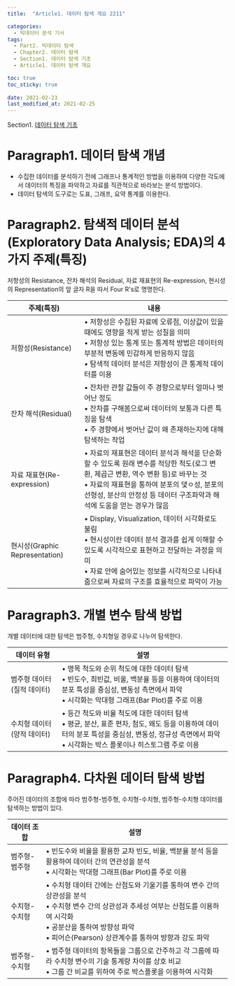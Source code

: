 ```yaml
---
title:  "Article1. 데이터 탐색 개요 2211"

categories:
  - 빅데이터 분석 기사
tags: 
  - Part2. 빅데이터 탐색
  - Chapter2. 데이터 탐색
  - Section1. 데이터 탐색 기초
  - Article1. 데이터 탐색 개요

toc: true
toc_sticky: true
 
date: 2021-02-23
last_modified_at: 2021-02-25
---
```


Section1. [데이터 탐색 기초]()

# Paragraph1. 데이터 탐색 개념

- 수집한 데이터를 분석하기 전에 그래프나 통계적인 방법을 이용하여 다양한 각도에서 데이터의 특징을 파악하고 자료를 직관적으로 바라보는 분석 방법이다.
- 데이터 탐색의 도구로는 도표, 그래프, 요약 통계를 이용한다.

# Paragraph2. 탐색적 데이터 분석(Exploratory Data Analysis; EDA)의 4가지 주제(특징)

저항성의 Resistance, 잔차 해석의 Residual, 자료 재표현의 Re-expression, 현시성의 Representation의 앞 글자 R을 따서 Four R's로 명명한다.

| 주제(특징)                     | 내용                                                         |
| ------------------------------ | ------------------------------------------------------------ |
| 저항성(Resistance)             | • 저항성은 수집된 자료에 오류점, 이상값이 있을 때에도 영향을 적게 받는 성질을 의미<br />• 저항성 있는 통계 또는 통계적 방법은 데이터의 부분적 변동에 민감하게 반응하지 않음<br />• 탐색적 데이터 분석은 저항성이 큰 통계적 데이터를 이용 |
| 잔차 해석(Residual)            | • 잔차란 관찰 값들이 주 경향으로부터 얼마나 벗어난 정도<br />• 잔차를 구해봄으로써 데이터의 보통과 다른 특징을 탐색<br />• 주 경향에서 벗어난 값이 왜 존재하는지에 대해 탐색하는 작업 |
| 자료 재표현(Re-expression)     | • 자료의 재표현은 데이터 분석과 해석을 단순화할 수 있도록 원래 변수를 적당한 척도(로그 변환, 제곱근 변환, 역수 변환 등)로 바꾸는 것<br />• 자료의 재표현을 통하여 분포의 댗ㅇ성, 분포의 선형성, 분산의 안정성 등 데이터 구조파악과 해석에 도움을 얻는 경우가 많음 |
| 현시성(Graphic Representation) | • Display, Visualization, 데이터 시각화로도 불림<br />• 현시성이란 데이터 분석 결과를 쉽게 이해할 수 있도록 시각적으로 표현하고 전달하는 과정을 의미<br />• 자료 안에 숨어있는 정보를 시각적으로 나타내줌으로써 자료의 구조를 효율적으로 파악이 가능 |

# Paragraph3. 개별 변수 탐색 방법

개별 데이터에 대한 탐색은 범주형, 수치형일 경우로 나누어 탐색한다.

| 데이터 유형                | 설명                                                         |
| -------------------------- | ------------------------------------------------------------ |
| 범주형 데이터(질적 데이터) | • 명목 척도와 순위 척도에 대한 데이터 탐색<br />• 빈도수, 최빈값, 비울, 백분율 등을 이용하여 데이터의 분포 특성을 중심성, 변동성 측면에서 파악<br />• 시각화는 막대형 그래프(Bar Plot)를 주로 이용 |
| 수치형 데이터(양적 데이터) | • 등간 척도와 비율 척도에 대한 데이터 탐색<br />• 평균, 분산, 표준 편차, 첨도, 왜도 등을 이용하여 데이터의 분포 특성을 중심성, 변동성, 정규성 측면에서 파악<br />• 시각화는 박스 플롯이나 히스토그램 주로 이용 |

# Paragraph4. 다차원 데이터 탐색 방법

주어진 데이터의 조합에 따라 범주형-범주형, 수치형-수치형, 범주형-수치형 데이터를 탐색하는 방법이 있다.



| 데이터 조합   | 설명                                                         |
| ------------- | ------------------------------------------------------------ |
| 범주형-범주형 | • 빈도수와 비율을 활용한 교차 빈도, 비율, 백분율 분석 등을 활용하여 데이터 간의 연관성을 분석<br />• 시각화는 막대형 그래프(Bar Plot)를 주로 이용 |
| 수치형-수치형 | • 수치형 데이터 간에는 산점도와 기울기를 통하여 변수 간의 상관성을 분석<br />• 수치형 변수 간의 상관성과 추세성 여부는 산점도를 이용하여 시각화<br />• 공분산을 통하여 방향성 파악<br />• 피어슨(Pearson) 상관계수를 통하여 방향과 강도 파악 |
| 범주형-수치형 | • 범주형 데이터의 항목들을 그룹으로 간주하고 각 그룹에 따라 수치형 변수의 기술 통계량 차이를 상호 비교<br />• 그룹 간 비교를 위하여 주로 박스플롯을 이용하여 시각화 |